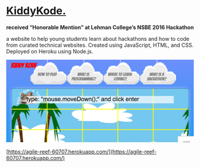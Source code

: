 # [KiddyKode.](https://agile-reef-60707.herokuapp.com/)
**received “Honorable Mention” at Lehman College’s NSBE 2016 Hackathon**

a website to help young students learn about hackathons and how to code from curated technical websites. Created using JavaScript, HTML, and CSS. Deployed on Heroku using Node.js.


![main.png](images/main.png)


[https://agile-reef-60707.herokuapp.com/](https://agile-reef-60707.herokuapp.com/)